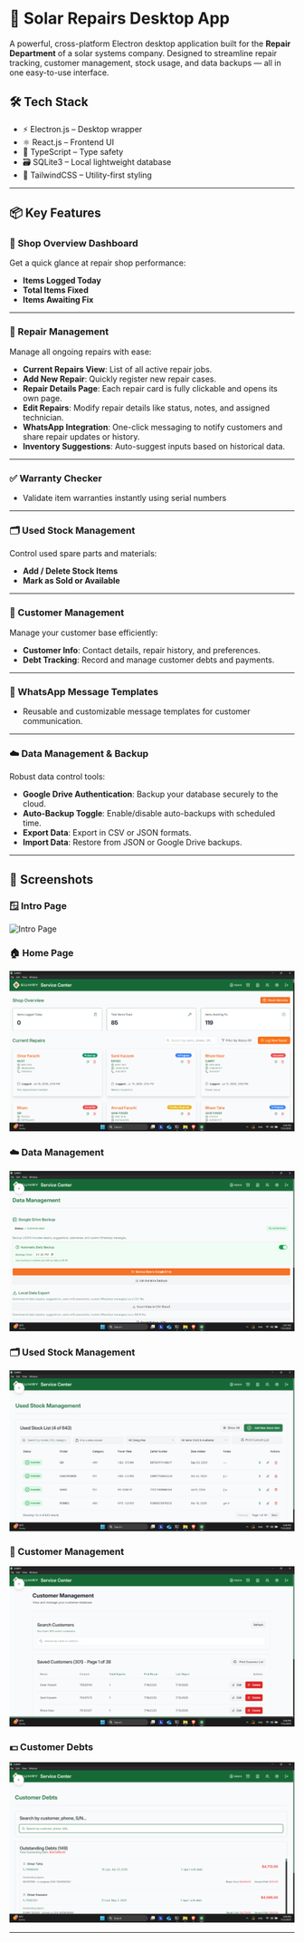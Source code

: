 # 🔧 Solar Repairs Desktop App

A powerful, cross-platform Electron desktop application built for the **Repair Department** of a solar systems company. Designed to streamline repair tracking, customer management, stock usage, and data backups — all in one easy-to-use interface.

## 🛠️ Tech Stack

- ⚡ Electron.js – Desktop wrapper
- ⚛️ React.js – Frontend UI
- 💬 TypeScript – Type safety
- 🗃️ SQLite3 – Local lightweight database
- 🎨 TailwindCSS – Utility-first styling

---

## 📦 Key Features

### 🏪 Shop Overview Dashboard
Get a quick glance at repair shop performance:
- **Items Logged Today**
- **Total Items Fixed**
- **Items Awaiting Fix**

---

### 🔧 Repair Management
Manage all ongoing repairs with ease:
- **Current Repairs View**: List of all active repair jobs.
- **Add New Repair**: Quickly register new repair cases.
- **Repair Details Page**: Each repair card is fully clickable and opens its own page.
- **Edit Repairs**: Modify repair details like status, notes, and assigned technician.
- **WhatsApp Integration**: One-click messaging to notify customers and share repair updates or history.
- **Inventory Suggestions**: Auto-suggest inputs based on historical data.

---

### ✅ Warranty Checker
- Validate item warranties instantly using serial numbers

---

### 🗂️ Used Stock Management
Control used spare parts and materials:
- **Add / Delete Stock Items**
- **Mark as Sold or Available**


---

### 👤 Customer Management
Manage your customer base efficiently:
- **Customer Info**: Contact details, repair history, and preferences.
- **Debt Tracking**: Record and manage customer debts and payments.

---

### 💬 WhatsApp Message Templates
- Reusable and customizable message templates for customer communication.

---

### ☁️ Data Management & Backup
Robust data control tools:
- **Google Drive Authentication**: Backup your database securely to the cloud.
- **Auto-Backup Toggle**: Enable/disable auto-backups with scheduled time.
- **Export Data**: Export in CSV or JSON formats.
- **Import Data**: Restore from JSON or Google Drive backups.

---

## 📸 Screenshots

### 🪟 Intro Page
![Intro Page](screenshots/inrto.png)

### 🏠 Home Page
![Home Page](screenshots/home.png)

### ☁️ Data Management
![Data Management](screenshots/data-management.png)

### 🗂️ Used Stock Management
![Used Stock](screenshots/used-stock.png)

### 👤 Customer Management
![Customer Management](screenshots/customer-management.png)

### 💵 Customer Debts
![Customer Debts](screenshots/customer-debts.png)

---


